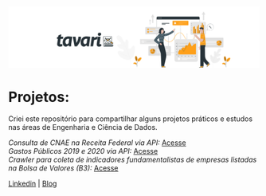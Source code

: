 ![img](https://github.com/arthurtavari/arthurtavari/blob/master/img/layout.jpg)
# Projetos:
Criei este repositório para compartilhar alguns projetos práticos e estudos nas áreas de Engenharia e Ciência de Dados.  

*Consulta de CNAE na Receita Federal via API:* [Acesse](https://github.com/arthurtavari/api_receitaws)
  <br>
*Gastos Públicos 2019 e 2020 via API:* [Acesse](https://github.com/arthurtavari/gastos_publicos)
  <br>
*Crawler para coleta de indicadores fundamentalistas de empresas listadas na Bolsa de Valores (B3):* [Acesse](https://github.com/arthurtavari/ETL_crawler_fundamentalistas_B3)  

[Linkedin](https://www.linkedin.com/in/arthurtavari/) | [Blog](https://www.tavari.com.br)

